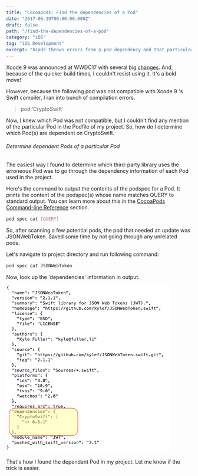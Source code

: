 ```yaml
---
title: "Cocoapods: Find the dependencies of a Pod"
date: "2017-06-19T00:00:00.000Z"
draft: false
path: "/find-the-dependencies-of-a-pod"
category: "iOS"
tag: "iOS Development"
excerpt: "Xcode throws errors from a pod dependency and that particular pod isn't mentioned anywhere in your Podfile? Here's how you can find out which of your project's pod is using this erroneous pod."
---
```


Xcode 9 was announced at WWDC17 with several big [changes](https://developer.apple.com/library/archive/documentation/DeveloperTools/Conceptual/WhatsNewXcode/xcode_9/xcode_9.html). And, because of the quicker build times, I couldn't resist using it. It's a bold move!

However, because the following pod was not compatible with Xcode 9 's Swift compiler, I ran into bunch of compilation errors.

> pod ‘CryptoSwift’

Now, I knew which Pod was not compatible, but I couldn't find any mention of the particular Pod in the Podfile of my project. So, how do I determine which Pod(s) are dependent on CryptoSwift.

###### Determine dependent Pods of a particular Pod

The easiest way I found to determine which third-party library uses the erroneous Pod was to go through the dependency information of each Pod used in the project.

Here's the command to output the contents of the podspec for a Pod. It prints the content of the podspec(s) whose name matches QUERY to standard output. You can learn more about this in the [CocoaPods Command-line Reference](https://guides.cocoapods.org/terminal/commands.html#pod_spec_cat) section.

```sh
pod spec cat [QUERY]
```

So, after scanning a few potential pods, the pod that needed an update was JSONWebToken. Saved some time by not going through any unrelated pods.

Let's navigate to project directory and run following command:

```sh
pod spec cat JSONWebToken
```

Now, look up the 'dependencies' information in output. 

![pod spec cat output](./pod-cat.png)

That's how I found the dependant Pod in my project. Let me know if the trick is easier.
